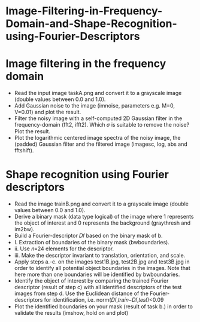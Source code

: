 # Image-Filtering-in-Frequency-Domain-and-Shape-Recognition-using-Fourier-Descriptors
# Image filtering in the frequency domain
*   Read the input image taskA.png and convert it to a grayscale image (double values between 0.0 and 1.0).
*   Add Gaussian noise to the image (imnoise, parameters e.g. M=0, V=0.01) and plot the result.
*   Filter the noisy image with a self-computed 2D Gaussian filter in the frequency-domain (fft2, ifft2). Which 𝜎 is suitable to remove the noise? Plot the result.
*   Plot the logarithmic centered image spectra of the noisy image, the (padded) Gaussian filter and the filtered image (imagesc, log, abs and fftshift).
  
# Shape recognition using Fourier descriptors
*  Read the image trainB.png and convert it to a grayscale image (double values between 0.0 and 1.0).
*  Derive a binary mask (data type logical) of the image where 1 represents the object of interest and 0 represents the background (graythresh and im2bw).
*  Build a Fourier-descriptor 𝐷𝑓 based on the binary mask of b.
*   I. Extraction of boundaries of the binary mask (bwboundaries).
*   ii. Use 𝑛=24 elements for the descriptor.
*   iii. Make the descriptor invariant to translation, orientation, and scale.
* Apply steps a.-c. on the images test1B.jpg, test2B.jpg and test3B.jpg in order to identify all potential object boundaries in the images. Note that here more than one boundaries will be identified by bwboundaries.
* Identify the object of interest by comparing the trained Fourier descriptor (result of step c) with all identified descriptors of the test images from step d. Use the Euclidean distance of the Fourier-descriptors for identification, i.e. norm(𝐷𝑓,𝑡𝑟𝑎𝑖𝑛−𝐷𝑓,𝑡𝑒𝑠𝑡)<0.09
* Plot the identified boundaries on your mask (result of task b.) in order to validate the results (imshow, hold on and plot)

  
